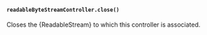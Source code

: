 #### `readableByteStreamController.close()`

<!-- YAML
added: v16.5.0
-->

Closes the {ReadableStream} to which this controller is associated.
